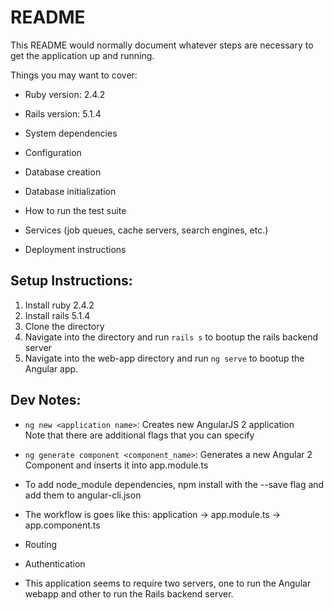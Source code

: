 # README

This README would normally document whatever steps are necessary to get the
application up and running.

Things you may want to cover:

* Ruby version: 2.4.2 

* Rails version: 5.1.4

* System dependencies

* Configuration

* Database creation

* Database initialization

* How to run the test suite

* Services (job queues, cache servers, search engines, etc.)

* Deployment instructions

## Setup Instructions: 
1. Install ruby 2.4.2
2. Install rails 5.1.4
3. Clone the directory
4. Navigate into the directory and run `rails s` to bootup the rails backend server
5. Navigate into the web-app directory and run `ng serve` to bootup the Angular app.

## Dev Notes:
* `ng new <application name>`: Creates new AngularJS 2 application
   <br/> Note that there are additional flags that you can specify

* `ng generate component <component_name>`: Generates a new Angular 2 Component 
    and inserts it into app.module.ts

* To add node_module dependencies, npm install with the --save flag and add them to angular-cli.json

* The workflow is goes like this: 
    application -> app.module.ts -> app.component.ts 

* Routing

* Authentication

* This application seems to require two servers, one to run the Angular webapp and other to run the Rails backend server. 
